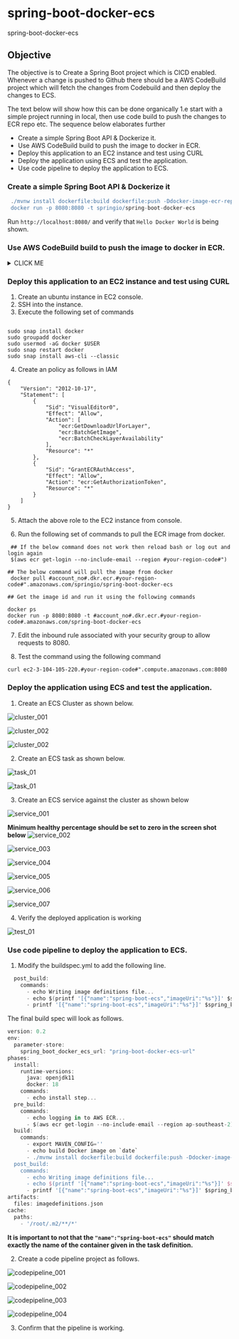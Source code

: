 # spring-boot-docker-ecs
spring-boot-docker-ecs

## Objective

The objective is to Create a Spring Boot project which is CICD enabled. Whenever a change is pushed to Github there should be a AWS CodeBuild
project which will fetch the changes from Codebuild and then deploy the changes to ECS.

The text below will show how this can be done organically 1.e start with a simple project running in local, then use code build to push the changes to 
ECR repo etc. The sequence below elaborates further

- Create a simple Spring Boot API & Dockerize it. 
- Use AWS CodeBuild build to push the image to docker in ECR. 
- Deploy this application to an EC2 instance and test using CURL
- Deploy the application using ECS and test the application.  
- Use code pipeline to deploy the application to ECS. 


### Create a simple Spring Boot API & Dockerize it

```groovy
 ./mvnw install dockerfile:build dockerfile:push -Ddocker-image-ecr-repo=#Your-ECR-Repo-here#
 docker run -p 8080:8080 -t springio/spring-boot-docker-ecs

```

Run `http://localhost:8080/` and verify that `Hello Docker World` is being shown.

### Use AWS CodeBuild build to push the image to docker in ECR. 

<details><summary>CLICK ME</summary>
1. Set up a code build project as per the following screen shots.

###### Project Configuration

![Project](images/code-1.png)

###### Source Configuration

![Source](images/code-02.png)

###### Environment Configuration

![Environment](images/code-03.png)

###### Buildspec Configuration

![Environment](images/code-04.png)


###### Artifacts Configuration

![Artifact-01](images/code-05-1.png)

![Artifact-02](images/code-05-2.png)

2. Code build will create a IAM role for you. Modify the IAM role with the following.

- Replace  #your-account-no" with your account number
- Replace #your-region-code# with your region code (ap-southeast-2)

```
{
    "Version": "2012-10-17",
    "Statement": [
        {
            "Effect": "Allow",
            "Resource": [
                "arn:aws:logs:#your-region-code#":#your-account-no":log-group:/aws/codebuild/spring-boot-docker-ecs",
                "arn:aws:logs:#your-region-code#":#your-account-no":log-group:/aws/codebuild/spring-boot-docker-ecs:*"
            ],
            "Action": [
                "logs:CreateLogGroup",
                "logs:CreateLogStream",
                "logs:PutLogEvents"
            ]
        },
        {
            "Effect": "Allow",
            "Resource": [
                "arn:aws:s3:::codepipeline-#your-region-code#"-*"
            ],
            "Action": [
                "s3:PutObject",
                "s3:GetObject",
                "s3:GetObjectVersion",
                "s3:GetBucketAcl",
                "s3:GetBucketLocation"
            ]
        },
        {
            "Sid": "ssmStore",
            "Effect": "Allow",
            "Action": "ssm:GetParameters",
            "Resource": [
                "arn:aws:ssm:#your-region-code#":#your-account-no":parameter/pring-boot-docker-ecs-url"
            ]
        },
        {
            "Sid": "GetAuthorizationToken",
            "Effect": "Allow",
            "Action": "ecr:GetAuthorizationToken",
            "Resource": [
                "*"
            ]
        },
        {
            "Sid": "AllowCrossAccountPush",
            "Effect": "Allow",
            "Action": [
                "ecr:GetDownloadUrlForLayer",
                "ecr:BatchCheckLayerAvailability",
                "ecr:PutImage",
                "ecr:InitiateLayerUpload",
                "ecr:UploadLayerPart",
                "ecr:CompleteLayerUpload"
            ],
            "Resource": [
                "*"
            ]
        }
    ]
}

```

3. Create an ECR repository to store the docker build. The name of the ECR repository should be `spring-boot-docker-ecs`

4. Create an SSM parameter store which will point to your ecs store.

![SSM](images/ssm-01.png)

5. Refer [buildspec.yml](buildspec.yml) for understanding how code build is configured.

```
version: 0.2
env:
  parameter-store:
    spring_boot_docker_ecs_url: "pring-boot-docker-ecs-url"
phases:
  install:
    runtime-versions:
      java: openjdk11
      docker: 18
    commands:
      - echo install step...
  pre_build:
    commands:
      - echo logging in to AWS ECR...
      - $(aws ecr get-login --no-include-email --region ap-southeast-2)
  build:
    commands:
      - export MAVEN_CONFIG=''
      - echo build Docker image on `date`
      - ./mvnw install dockerfile:build dockerfile:push -Ddocker-image-ecr-repo=$spring_boot_docker_ecs_url
cache:
  paths:
    - '/root/.m2/**/*'

```


6. Key Gotchas

- `export MAVEN_CONFIG=` is added in buildspec.yml to bypass an existing [issue](https://github.com/aws/aws-codebuild-docker-images/issues/237) in code build docker.
- SSM parameter store is introduced so that you never keep your account number in github. 
- It is important to modify the default roles created by code build so that the build can pull and push images from and to ECR.
- It is important to enable `Priveleged` [flag](images/code-03.png) here when creating the build. This flag is mandatory so that the build process gets access to Docker.


7. Issues to solve

- Build cache is not working for some reason. 

</details>

### Deploy this application to an EC2 instance and test using CURL

1. Create an ubuntu instance in EC2 console.
2. SSH into the instance.
3. Execute the following set of commands

```

sudo snap install docker
sudo groupadd docker
sudo usermod -aG docker $USER
sudo snap restart docker
sudo snap install aws-cli --classic

```

4. Create an policy as follows in IAM 

```
{
    "Version": "2012-10-17",
    "Statement": [
        {
            "Sid": "VisualEditor0",
            "Effect": "Allow",
            "Action": [
                "ecr:GetDownloadUrlForLayer",
                "ecr:BatchGetImage",
                "ecr:BatchCheckLayerAvailability"
            ],
            "Resource": "*"
        },
        {
            "Sid": "GrantECRAuthAccess",
            "Effect": "Allow",
            "Action": "ecr:GetAuthorizationToken",
            "Resource": "*"
        }
    ]
}
```
5. Attach the above role to the EC2 instance from console. 

6. Run the following set of commands to pull the ECR image from docker. 

```
 ## If the below command does not work then reload bash or log out and login again
 $(aws ecr get-login --no-include-email --region #your-region-code#")

## The below command will pull the image from docker
 docker pull #account_no#.dkr.ecr.#your-region-code#".amazonaws.com/springio/spring-boot-docker-ecs

## Get the image id and run it using the following commands

docker ps
docker run -p 8080:8080 -t #account_no#.dkr.ecr.#your-region-code#.amazonaws.com/spring-boot-docker-ecs

```

7. Edit the inbound rule associated with your security group to allow requests to 8080.

8. Test the command using the following command

```
curl ec2-3-104-105-220.#your-region-code#".compute.amazonaws.com:8080
```

### Deploy the application using ECS and test the application.

1. Create an ECS Cluster as shown below.

![cluster_001](images/ecs/cluster_001.png)

![cluster_002](images/ecs/cluster_002.png)

![cluster_002](images/ecs/cluster_003.png)


2. Create an ECS task as shown below.

![task_01](images/ecs/task_01.png)

![task_01](images/ecs/task_02.png)

3. Create an ECS service against the cluster as shown below

![service_001](images/ecs/service_001.png)

**Minimum healthy percentage should be set to zero in the screen shot below**
![service_002](images/ecs/service_002.png)

![service_003](images/ecs/service_003.png)

![service_004](images/ecs/service_004.png)

![service_005](images/ecs/service_005.png)

![service_006](images/ecs/service_006.png)

![service_007](images/ecs/service_007.png)

4. Verify the deployed application is working

![test_01](images/ecs/test_01.png)



### Use code pipeline to deploy the application to ECS.

1. Modify the buildspec.yml to add the following line.

```groovy
  post_build:
    commands:
      - echo Writing image definitions file...
      - echo $(printf '[{"name":"spring-boot-ecs","imageUri":"%s"}]' $spring_boot_docker_ecs_url/spring-boot-docker-ecs:latest)
      - printf '[{"name":"spring-boot-ecs","imageUri":"%s"}]' $spring_boot_docker_ecs_url/spring-boot-docker-ecs:latest > imagedefinitions.json

```

The final build spec will look as follows. 

```groovy
version: 0.2
env:
  parameter-store:
    spring_boot_docker_ecs_url: "pring-boot-docker-ecs-url"
phases:
  install:
    runtime-versions:
      java: openjdk11
      docker: 18
    commands:
      - echo install step...
  pre_build:
    commands:
      - echo logging in to AWS ECR...
      - $(aws ecr get-login --no-include-email --region ap-southeast-2)
  build:
    commands:
      - export MAVEN_CONFIG=''
      - echo build Docker image on `date`
      - ./mvnw install dockerfile:build dockerfile:push -Ddocker-image-ecr-repo=$spring_boot_docker_ecs_url
  post_build:
    commands:
      - echo Writing image definitions file...
      - echo $(printf '[{"name":"spring-boot-ecs","imageUri":"%s"}]' $spring_boot_docker_ecs_url/spring-boot-docker-ecs:latest)
      - printf '[{"name":"spring-boot-ecs","imageUri":"%s"}]' $spring_boot_docker_ecs_url/spring-boot-docker-ecs:latest > imagedefinitions.json
artifacts:
  files: imagedefinitions.json
cache:
  paths:
    - '/root/.m2/**/*'
```
**It is important to not that the `"name":"spring-boot-ecs"` should match exactly the name of the container given in the task definition.** 

2. Create a code pipeline project as follows.

 
![codepipeline_001](images/codepipeline/codepipeline_001.png)

![codepipeline_002](images/codepipeline/codepipeline_002.png)

![codepipeline_003](images/codepipeline/codepipeline_003.png)

![codepipeline_004](images/codepipeline/codepipeline_004.png)

3. Confirm that the pipeline is working. 


